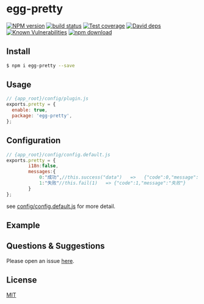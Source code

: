 # egg-pretty

[![NPM version][npm-image]][npm-url]
[![build status][travis-image]][travis-url]
[![Test coverage][codecov-image]][codecov-url]
[![David deps][david-image]][david-url]
[![Known Vulnerabilities][snyk-image]][snyk-url]
[![npm download][download-image]][download-url]

[npm-image]: https://img.shields.io/npm/v/egg-pretty.svg?style=flat-square
[npm-url]: https://npmjs.org/package/egg-pretty
[travis-image]: https://img.shields.io/travis/eggjs/egg-pretty.svg?style=flat-square
[travis-url]: https://travis-ci.org/eggjs/egg-pretty
[codecov-image]: https://img.shields.io/codecov/c/github/eggjs/egg-pretty.svg?style=flat-square
[codecov-url]: https://codecov.io/github/eggjs/egg-pretty?branch=master
[david-image]: https://img.shields.io/david/eggjs/egg-pretty.svg?style=flat-square
[david-url]: https://david-dm.org/eggjs/egg-pretty
[snyk-image]: https://snyk.io/test/npm/egg-pretty/badge.svg?style=flat-square
[snyk-url]: https://snyk.io/test/npm/egg-pretty
[download-image]: https://img.shields.io/npm/dm/egg-pretty.svg?style=flat-square
[download-url]: https://npmjs.org/package/egg-pretty

<!--
Description here.
-->

## Install

```bash
$ npm i egg-pretty --save
```

## Usage

```js
// {app_root}/config/plugin.js
exports.pretty = {
  enable: true,
  package: 'egg-pretty',
};
```

## Configuration

```js
// {app_root}/config/config.default.js
exports.pretty = {
        i18n:false,
        messages:{
            0:"成功",//this.success("data")   =>   {"code":0,"message":"成功"}
            1:"失败"//this.fail(1)   => {"code":1,"message":"失败"}
        }
};
```


see [config/config.default.js](config/config.default.js) for more detail.

## Example

<!-- example here -->

## Questions & Suggestions

Please open an issue [here](https://github.com/eggjs/egg/issues).

## License

[MIT](LICENSE)
